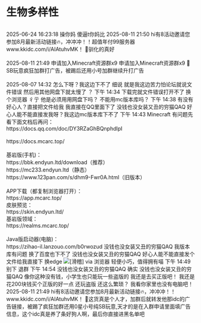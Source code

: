 # 生物多样性

<script setup lang="ts">
import { QTagColors } from 'fake-qq-ui';

</script>

##         

<q-window title="新朋友">
    <q-tip>2025-06-24 16:23:18</q-tip>
    <q-text name="禁言我提问拉黑我的SQJ" avatar="https://q2.qlogo.cn/headimg_dl?dst_uin=1328573425&spec=100" >操你妈</q-text>
    <q-text name="🦅" avatar="https://q2.qlogo.cn/headimg_dl?dst_uin=1073255603&spec=100" >傻逼t你妈比</q-text>
    <q-tip>2025-08-11 21:50</q-tip>
    <q-text name="🇾 🇾 🇹 " avatar="https://q2.qlogo.cn/headimg_dl?dst_uin=3976119958&spec=100" >hi有8活动邀请您参加8月最新活动链接🔥，冲冲冲！！超值年付99服务器<br>www.<curtain>kkidc</curtain>.com/i/AIAtuhvMK！</q-text>
    <q-tip>🖕<curtain>驯化的真好</curtain></q-tip>
</q-window>

<br>
<br>

<q-window title="群通知">
    <q-tip>2025-08-11 21:49</q-tip>
    <q-text name="🇾 🇾 🇹 " tag="LV13" :tag-color="QTagColors.grey" avatar="https://q2.qlogo.cn/headimg_dl?dst_uin=3976119958&spec=100" >申请加入Minecraft资源群x9</q-text>
    <q-text name="new" tag="LV0" :tag-color="QTagColors.grey" avatar="https://q2.qlogo.cn/headimg_dl?dst_uin=936242554&spec=100" >申请加入Minecraft资源群x9</q-text>
    <q-tip>🖕<curtain>SB玩意</curtain>疯狂加群打广告，被踢后还用小号加群继续升打广告</q-tip>

</q-window>

<br>
<br>

<q-window title="Minecraft资源群">
    <q-tip>2025-08-07 14:32</q-tip>
    <q-text name="⁺✞ʚ山田凉重度依赖ɞ✟" tag="LV2 僵尸" :tag-color="QTagColors.grey" avatar="https://q2.qlogo.cn/headimg_dl?dst_uin=2124864729&spec=100" >怎么下呀？我这边下不了</q-text>
    <q-text name="没钱也没女装又丑的穷猫QAQ" tag="LV100 一只活的萌新" self :tag-color="QTagColors.orange" avatar="https://q2.qlogo.cn/headimg_dl?dst_uin=1767927045&spec=100">细说</q-text>
    <q-text name="⁺✞ʚ山田凉重度依赖ɞ✟" tag="LV2 僵尸" :tag-color="QTagColors.grey" avatar="https://q2.qlogo.cn/headimg_dl?dst_uin=2124864729&spec=100" >就是我这边苦力怕论坛就说文件错误</q-text>
    <q-text name="⁺✞ʚ山田凉重度依赖ɞ✟" tag="LV2 僵尸" :tag-color="QTagColors.grey" avatar="https://q2.qlogo.cn/headimg_dl?dst_uin=2124864729&spec=100" >然后用其他网盘下就太慢了</q-text>
    <q-text name="没钱也没女装又丑的穷猫QAQ" tag="LV100 一只活的萌新" self :tag-color="QTagColors.orange" avatar="https://q2.qlogo.cn/headimg_dl?dst_uin=1767927045&spec=100">？</q-text>
    <q-tip>下午 14:34</q-tip>
    <q-text name="⁺✞ʚ山田凉重度依赖ɞ✟" tag="LV2 僵尸" :tag-color="QTagColors.grey" avatar="https://q2.qlogo.cn/headimg_dl?dst_uin=2124864729&spec=100" >下载完就文件错误打开不了</q-text>
    <q-text name="没钱也没女装又丑的穷猫QAQ" tag="LV100 一只活的萌新" self :tag-color="QTagColors.orange" avatar="https://q2.qlogo.cn/headimg_dl?dst_uin=1767927045&spec=100">换个浏览器</q-text>
    <q-text name="⁺✞ʚ山田凉重度依赖ɞ✟" tag="LV2 僵尸" :tag-color="QTagColors.grey" avatar="https://q2.qlogo.cn/headimg_dl?dst_uin=2124864729&spec=100" >彳亍</q-text>
    <q-text name="⁺✞ʚ山田凉重度依赖ɞ✟" tag="LV2 僵尸" :tag-color="QTagColors.grey" avatar="https://q2.qlogo.cn/headimg_dl?dst_uin=2124864729&spec=100" >他是必须用用网盘下吗？</q-text>
    <q-text name="⁺✞ʚ山田凉重度依赖ɞ✟" tag="LV2 僵尸" :tag-color="QTagColors.grey" avatar="https://q2.qlogo.cn/headimg_dl?dst_uin=2124864729&spec=100" >不能用mc版本库吗？</q-text>
    <q-tip>下午 14:38</q-tip>
    <q-text name="⁺✞ʚ山田凉重度依赖ɞ✟" tag="LV2 僵尸" :tag-color="QTagColors.grey" avatar="https://q2.qlogo.cn/headimg_dl?dst_uin=2124864729&spec=100" >有没有好心人？直接把文件给我</q-text>
    <q-text name="⁺✞ʚ山田凉重度依赖ɞ✟" tag="LV2 僵尸" :tag-color="QTagColors.grey" avatar="https://q2.qlogo.cn/headimg_dl?dst_uin=2124864729&spec=100" >我直接在QQ里面下了</q-text>
    <q-text name="⁺✞ʚ山田凉重度依赖ɞ✟" tag="LV2 僵尸" :tag-color="QTagColors.grey" avatar="https://q2.qlogo.cn/headimg_dl?dst_uin=2124864729&spec=100" ><a at>没钱也没女装又丑的穷猫QAQ</a> 好心人能不能直接发我呀？我这边mc版本库下不了</q-text>
    <q-tip>下午 14:43</q-tip>
    <q-text name="没钱也没女装又丑的穷猫QAQ" tag="LV100 一只活的萌新" self :tag-color="QTagColors.orange" avatar="https://q2.qlogo.cn/headimg_dl?dst_uin=1767927045&spec=100">Minecraft</q-text>
    <q-text name="蜜桃酱" tag="LV100 垃圾机器人" isBot :tag-color="QTagColors.blue" avatar="https://q2.qlogo.cn/headimg_dl?dst_uin=375911869&spec=100">有问题先看下面文档后再问：<br><curtain>https://docs.qq.com/doc/DY3RZaGhBQnphdlpI</curtain><br><br><curtain>https://docs.mcarc.top/</curtain><br><br>基岩版(手机)：<br><curtain>https://bbk.endyun.ltd/download（推荐）</curtain><br><curtain>https://mc233.endyun.ltd（静态）</curtain><br><curtain>https://www.123pan.com/s/dhm9-Fwr0A.html（旧版本）</curtain><br><br>APP下载（都复制浏览器打开）：<br><curtain>https://app.mcarc.top/</curtain><br>皮肤预览：<br><curtain>https://skin.endyun.ltd/</curtain><br>基岩版领域：<br><curtain>https://realms.mcarc.top/</curtain><br><br>Java版启动器(电脑)：<br><curtain>https://zihao-il.lanzouo.com/b0rwozud</curtain></q-text>
    <q-text name="⁺✞ʚ山田凉重度依赖ɞ✟" tag="LV2 僵尸" :tag-color="QTagColors.grey" avatar="https://q2.qlogo.cn/headimg_dl?dst_uin=2124864729&spec=100" ><a at>没钱也没女装又丑的穷猫QAQ</a> 我版本库有问题</q-text>
    <q-text name="⁺✞ʚ山田凉重度依赖ɞ✟" tag="LV2 僵尸" :tag-color="QTagColors.grey" avatar="https://q2.qlogo.cn/headimg_dl?dst_uin=2124864729&spec=100" >换了百度也下不了</q-text>
    <q-text name="⁺✞ʚ山田凉重度依赖ɞ✟" tag="LV2 僵尸" :tag-color="QTagColors.grey" avatar="https://q2.qlogo.cn/headimg_dl?dst_uin=2124864729&spec=100" ><a at>没钱也没女装又丑的穷猫QAQ</a> 好心人能不能直接发个文件给我直接下</q-text>
    <q-text name="An_egg" tag="LV100 An_egg" :tag-color="QTagColors.purple" avatar="https://q2.qlogo.cn/headimg_dl?dst_uin=941486856&spec=100" >换edge</q-text>
    <q-text name="An_egg" tag="LV100 An_egg" :tag-color="QTagColors.purple" avatar="https://q2.qlogo.cn/headimg_dl?dst_uin=941486856&spec=100" ><img alt="[滑稽]" class="face" src="/img/face/滑稽.png"></q-text>
    <q-text name="沈梦瑶" tag="LV59 末影人" :tag-color="QTagColors.grey" avatar="https://q2.qlogo.cn/headimg_dl?dst_uin=1143633956&spec=100" >via 浏览器 轻便小巧，值得拥有喵</q-text>
    <q-tip>下午 14:49</q-tip>
    <q-text name="没钱也没女装又丑的穷猫QAQ" tag="LV100 一只活的萌新" self :tag-color="QTagColors.orange" avatar="https://q2.qlogo.cn/headimg_dl?dst_uin=1767927045&spec=100">别下</q-text>
    <q-text name="没钱也没女装又丑的穷猫QAQ" tag="LV100 一只活的萌新" self :tag-color="QTagColors.orange" avatar="https://q2.qlogo.cn/headimg_dl?dst_uin=1767927045&spec=100">退群</q-text>
    <q-tip>下午 14:54</q-tip>
    <q-text name="⁺✞ʚ山田凉重度依赖ɞ✟" tag="LV2 僵尸" :tag-color="QTagColors.grey" avatar="https://q2.qlogo.cn/headimg_dl?dst_uin=2124864729&spec=100" ><a at>没钱也没女装又丑的穷猫QAQ</a> 确实</q-text>
    <q-text name="⁺✞ʚ山田凉重度依赖ɞ✟" tag="LV2 僵尸" :tag-color="QTagColors.grey" avatar="https://q2.qlogo.cn/headimg_dl?dst_uin=2124864729&spec=100" ><a at>没钱也没女装又丑的穷猫QAQ</a> 像你这种没有钱，小学生也只能玩一些盗版的</q-text>
    <q-text name="⁺✞ʚ山田凉重度依赖ɞ✟" tag="LV2 僵尸" :tag-color="QTagColors.grey" avatar="https://q2.qlogo.cn/headimg_dl?dst_uin=2124864729&spec=100" >我还是去买正版吧！</q-text>
    <q-text name="⁺✞ʚ山田凉重度依赖ɞ✟" tag="LV2 僵尸" :tag-color="QTagColors.grey" avatar="https://q2.qlogo.cn/headimg_dl?dst_uin=2124864729&spec=100" >我还是花200块钱买个正版的好一点</q-text>
    <q-text name="⁺✞ʚ山田凉重度依赖ɞ✟" tag="LV2 僵尸" :tag-color="QTagColors.grey" avatar="https://q2.qlogo.cn/headimg_dl?dst_uin=2124864729&spec=100" >还玩盗版</q-text>
    <q-text name="⁺✞ʚ山田凉重度依赖ɞ✟" tag="LV2 僵尸" :tag-color="QTagColors.grey" avatar="https://q2.qlogo.cn/headimg_dl?dst_uin=2124864729&spec=100" >还这么繁琐？</q-text>
    <q-text name="⁺✞ʚ山田凉重度依赖ɞ✟" tag="LV2 僵尸" :tag-color="QTagColors.grey" avatar="https://q2.qlogo.cn/headimg_dl?dst_uin=2124864729&spec=100" >我看你家里也没有电脑吧！</q-text>
    <q-tip>2025-08-11 21:49</q-tip>
    <q-text name="🇾 🇾 🇹 " tag="LV1 僵尸" :tag-color="QTagColors.grey" avatar="https://q2.qlogo.cn/headimg_dl?dst_uin=3976119958&spec=100" >hi有8活动邀请您参加8月最新活动链接🔥，冲冲冲！！</q-text>
    <q-text name="🇾 🇾 🇹 " tag="LV1 僵尸" :tag-color="QTagColors.grey" avatar="https://q2.qlogo.cn/headimg_dl?dst_uin=3976119958&spec=100" >www.<curtain>kkidc</curtain>.com/i/AIAtuhvMK！</q-text>
    <q-tip>🖕这货真是个人才，加群后就转发他那idc的广告链接，被踢了疯狂加群还用0星小号<curtain>纯SB玩意</curtain>,天才的是在入群申请里面填广告信息，这个idc真是养了<curtain>条</curtain>好<curtain>狗</curtain>人啊，最后你直接进黑名单吧</q-tip>

</q-window>